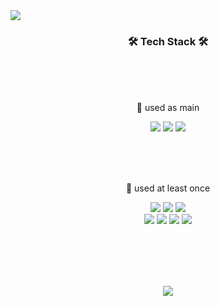 <img src="https://capsule-render.vercel.app/api?type=waving&fontColor=ffffff&height=300&section=header&text=Lee%20Yuna&desc=Java%20backend %20developer&fontSize=70&animation=fadeIn&fontAlignY=40&descAlignY=53">

<br>

<h3 align="center"> 🛠 Tech Stack 🛠 </h3>
<br><br><br>

<p align="center"> 🐰 used as main </p>

<p align="center">
<img src="https://img.shields.io/badge/Java-007396?style=flat-square&logo=Java&logoColor=white"> <img src="https://img.shields.io/badge/Spring%20Boot-6DB33F?style=flat-square&logo=SpringBoot&logoColor=white"> <img src="https://img.shields.io/badge/Oracle-F80000?style=flat-square&logo=oracle&logoColor=white">
</p>

<br><br><br>
<p align="center"> 🦊 used at least once <p>

<p align="center">
<img src="https://img.shields.io/badge/Python-3766AB?style=flat-square&logo=Python&logoColor=white"> <img src="https://img.shields.io/badge/Elasticsearch-005571?style=flat-square&logo=Elasticsearch&logoColor=white"> <img src="https://img.shields.io/badge/JavaScript-F7DF1E?style=flat-square&logo=JavaScript&logoColor=white"> <br> <img src="https://img.shields.io/badge/css-F7DF1E?style=flat-square&logo=css3&logoColor=white"> <img src="https://img.shields.io/badge/Vue.Js-4FC08D?style=flat-square&logo=Vue.Js&logoColor=white"> <img src="https://img.shields.io/badge/c-A8B9CC?style=flat-square&logo=C&logoColor=white"> <img src="https://img.shields.io/badge/MySQL-4479A1?style=flat-square&logo=MySQL&logoColor=white"> 
</p>

<br><br><br><br>

<p align="center">
<img src="https://github-readme-stats.vercel.app/api?username=eyuna&show_icons=true&theme=graywhite&hide=stars,issues,contribs">
</p>

<br><br><br>

